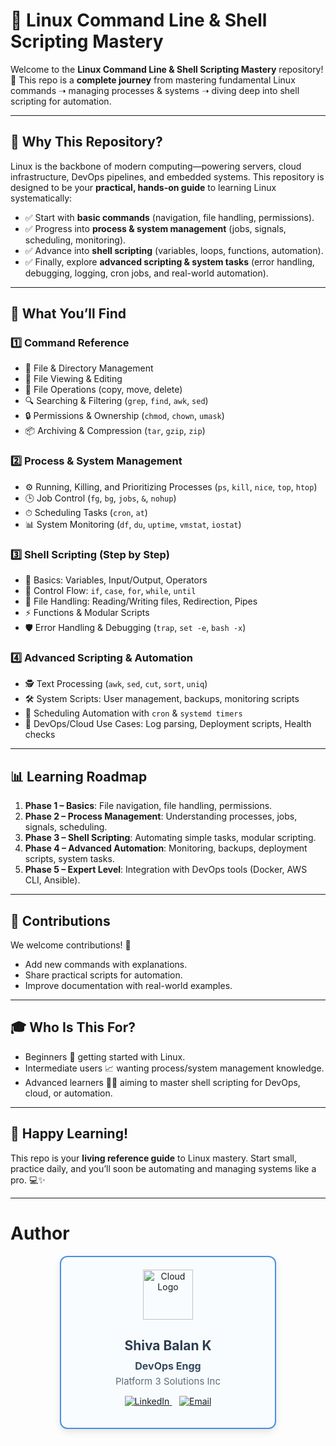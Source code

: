 # 🐧 Linux Command Line & Shell Scripting Mastery

Welcome to the **Linux Command Line & Shell Scripting Mastery** repository! 🎉
This repo is a **complete journey** from mastering fundamental Linux commands ➝ managing processes & systems ➝ diving deep into shell scripting for automation.

---

## 🚀 Why This Repository?

Linux is the backbone of modern computing—powering servers, cloud infrastructure, DevOps pipelines, and embedded systems.
This repository is designed to be your **practical, hands-on guide** to learning Linux systematically:

* ✅ Start with **basic commands** (navigation, file handling, permissions).
* ✅ Progress into **process & system management** (jobs, signals, scheduling, monitoring).
* ✅ Advance into **shell scripting** (variables, loops, functions, automation).
* ✅ Finally, explore **advanced scripting & system tasks** (error handling, debugging, logging, cron jobs, and real-world automation).

---

## 📜 What You’ll Find

### 1️⃣ **Command Reference**

* 📂 File & Directory Management
* 📝 File Viewing & Editing
* 🔄 File Operations (copy, move, delete)
* 🔍 Searching & Filtering (`grep`, `find`, `awk`, `sed`)
* 🔒 Permissions & Ownership (`chmod`, `chown`, `umask`)
* 📦 Archiving & Compression (`tar`, `gzip`, `zip`)

### 2️⃣ **Process & System Management**

* ⚙️ Running, Killing, and Prioritizing Processes (`ps`, `kill`, `nice`, `top`, `htop`)
* 🕒 Job Control (`fg`, `bg`, `jobs`, `&`, `nohup`)
* ⏱ Scheduling Tasks (`cron`, `at`)
* 📊 System Monitoring (`df`, `du`, `uptime`, `vmstat`, `iostat`)

### 3️⃣ **Shell Scripting (Step by Step)**

* 📌 Basics: Variables, Input/Output, Operators
* 🔁 Control Flow: `if`, `case`, `for`, `while`, `until`
* 📂 File Handling: Reading/Writing files, Redirection, Pipes
* ⚡ Functions & Modular Scripts
* 🛡 Error Handling & Debugging (`trap`, `set -e`, `bash -x`)

### 4️⃣ **Advanced Scripting & Automation**

* 🕵️ Text Processing (`awk`, `sed`, `cut`, `sort`, `uniq`)
* 🛠 System Scripts: User management, backups, monitoring scripts
* 📅 Scheduling Automation with `cron` & `systemd timers`
* 🧰 DevOps/Cloud Use Cases: Log parsing, Deployment scripts, Health checks

---

## 📊 Learning Roadmap

1. **Phase 1 – Basics**: File navigation, file handling, permissions.
2. **Phase 2 – Process Management**: Understanding processes, jobs, signals, scheduling.
3. **Phase 3 – Shell Scripting**: Automating simple tasks, modular scripting.
4. **Phase 4 – Advanced Automation**: Monitoring, backups, deployment scripts, system tasks.
5. **Phase 5 – Expert Level**: Integration with DevOps tools (Docker, AWS CLI, Ansible).

---

## 🤝 Contributions

We welcome contributions! 🙌

* Add new commands with explanations.
* Share practical scripts for automation.
* Improve documentation with real-world examples.

---

## 🎓 Who Is This For?

* Beginners 🚀 getting started with Linux.
* Intermediate users 📈 wanting process/system management knowledge.
* Advanced learners 🧑‍💻 aiming to master shell scripting for DevOps, cloud, or automation.

---

## 🎉 Happy Learning!

This repo is your **living reference guide** to Linux mastery. Start small, practice daily, and you’ll soon be automating and managing systems like a pro. 💻✨

---

# Author  
<div align="center" style="border: 2px solid #4A90E2; border-radius: 12px; padding: 20px; width: 60%; margin: auto; background: #f9fcff; box-shadow: 0px 4px 12px rgba(0,0,0,0.1);">

  <img src="https://platform3solutions.com/wp-content/uploads/2024/02/platform-3-logo.png" alt="Cloud Logo" width="80"/>

  <h2 style="color:#2C3E50; margin-bottom: 10px;">Shiva Balan K</h2>

  <p style="font-size: 16px; color:#34495E; margin: 0;">
    <b>DevOps Engg</b>  
  </p>
  <p style="font-size: 15px; color:#5D6D7E; margin: 5px 0 0;">
    Platform 3 Solutions Inc
  </p>
 <!-- Contact Section -->
  <p>
    <a href="https://www.linkedin.com/in/shivabalan-k" target="_blank">
      <img src="https://img.icons8.com/fluency/48/linkedin.png" alt="LinkedIn"/>
    </a>
    &nbsp;&nbsp;
    <a href="mailto:shivabalan2002@gmail.com">
      <img src="https://img.icons8.com/fluency/48/gmail-new.png" alt="Email"/>
    </a>
  </p>

</div>
 
